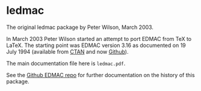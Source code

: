 # ledmac
The original ledmac package by Peter Wilson, March 2003.

In March 2003 Peter Wilson started an attempt to port EDMAC
from TeX to LaTeX. The starting point was EDMAC version 3.16 
as documented on 19 July 1994 (available from [CTAN](https://www.ctan.org/pkg/ledmac) 
and now [Github](https://github.com/wujastyk/edmac)).

The main documentation file here is `ledmac.pdf`.

See the [Github EDMAC repo](https://github.com/wujastyk/edmac/blob/master/README.md) for further documentation on the history of this package.

